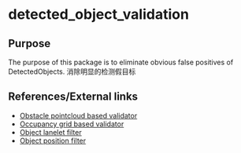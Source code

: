 # detected_object_validation

## Purpose

The purpose of this package is to eliminate obvious false positives of DetectedObjects. 消除明显的检测假目标

## References/External links

- [Obstacle pointcloud based validator](obstacle-pointcloud-based-validator.md)
- [Occupancy grid based validator](occupancy-grid-based-validator.md)
- [Object lanelet filter](object-lanelet-filter.md)
- [Object position filter](object-position-filter.md)
